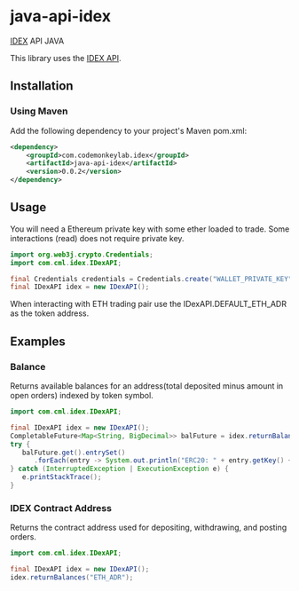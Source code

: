 # java-api-idex
[IDEX](https://idex.market) API JAVA

This library uses the [IDEX API](https://docs.idex.market/).

## Installation

### Using Maven

Add the following dependency to your project's Maven pom.xml:

```xml
<dependency>
	<groupId>com.codemonkeylab.idex</groupId>
	<artifactId>java-api-idex</artifactId>
	<version>0.0.2</version>
</dependency>
```

## Usage

You will need a Ethereum private key with some ether loaded to trade. Some interactions (read) does not require private key.

```java
import org.web3j.crypto.Credentials;
import com.cml.idex.IDexAPI;

final Credentials credentials = Credentials.create("WALLET_PRIVATE_KEY");
final IDexAPI idex = new IDexAPI();
```

When interacting with ETH trading pair use the IDexAPI.DEFAULT_ETH_ADR as the token address.

## Examples

### Balance

Returns available balances for an address(total deposited minus amount in open orders) indexed by token symbol.

```java
import com.cml.idex.IDexAPI;

final IDexAPI idex = new IDexAPI();
CompletableFuture<Map<String, BigDecimal>> balFuture = idex.returnBalances("ETH_ADR");
try {
   balFuture.get().entrySet()
      .forEach(entry -> System.out.println("ERC20: " + entry.getKey() + ", Balance: " + entry.getValue()));
} catch (InterruptedException | ExecutionException e) {
   e.printStackTrace();
}
```

### IDEX Contract Address

Returns the contract address used for depositing, withdrawing, and posting orders.

```java
import com.cml.idex.IDexAPI;

final IDexAPI idex = new IDexAPI();
idex.returnBalances("ETH_ADR");
```